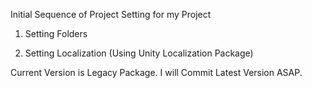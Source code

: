 Initial Sequence of Project Setting for my Project


1. Setting Folders

2. Setting Localization (Using Unity Localization Package)

Current Version is Legacy Package. I will Commit Latest Version ASAP.

